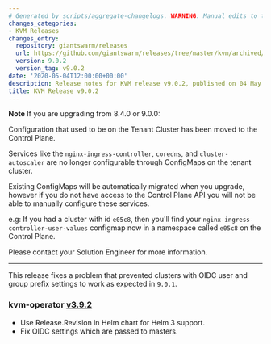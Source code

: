 ```yaml
---
# Generated by scripts/aggregate-changelogs. WARNING: Manual edits to this files will be overwritten.
changes_categories:
- KVM Releases
changes_entry:
  repository: giantswarm/releases
  url: https://github.com/giantswarm/releases/tree/master/kvm/archived/v9.0.2
  version: 9.0.2
  version_tag: v9.0.2
date: '2020-05-04T12:00:00+00:00'
description: Release notes for KVM release v9.0.2, published on 04 May 2020, 12:00
title: KVM Release v9.0.2
---
```


**Note** If you are upgrading from 8.4.0 or 9.0.0:

Configuration that used to be on the Tenant Cluster has been moved to the Control Plane.

Services like the `nginx-ingress-controller`, `coredns`, and `cluster-autoscaler`
are no longer configurable through ConfigMaps on the tenant cluster.

Existing ConfigMaps will be automatically migrated when you upgrade, however if
you do not have access to the Control Plane API you will not be able to
manually configure these services.

e.g: If you had a cluster with id `e05c8`, then you'll find your
`nginx-ingress-controller-user-values` configmap now in a namespace called `e05c8`
on the Control Plane.

Please contact your Solution Engineer for more information.

---

This release fixes a problem that prevented clusters with OIDC user and group prefix settings to work as expected in `9.0.1`.

### kvm-operator [v3.9.2](https://github.com/giantswarm/kvm-operator/releases/tag/v3.9.2)
- Use Release.Revision in Helm chart for Helm 3 support.
- Fix OIDC settings which are passed to masters.
